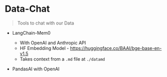 # Data-Chat

> Tools to chat with our Data

* LangChain-Mem0
    * With OpenAI and Anthropic API
    * HF Embedding Model - https://huggingface.co/BAAI/bge-base-en-v1.5
    * Takes context from a `.md` file at `./datamd`

* PandasAI with OpenAI